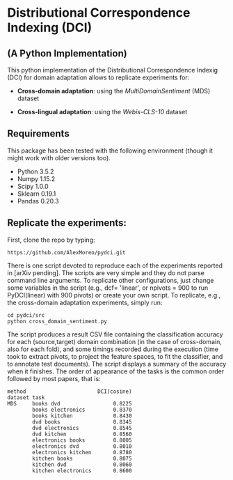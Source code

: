 # Distributional Correspondence Indexing (DCI)
## (A Python Implementation)

This python implementation of the Distributional Correspondence Indexig (DCI) for domain adaptation allows to replicate experiments for:

* **Cross-domain adaptation**: using the *MultiDomainSentiment* (MDS) dataset
  
* **Cross-lingual adaptation**: using the *Webis-CLS-10* dataset

## Requirements

This package has been tested with the following environment (though it might work with older versions too).
* Python 3.5.2
* Numpy 1.15.2
* Scipy 1.0.0
* Sklearn 0.19.1
* Pandas 0.20.3

## Replicate the experiments:

First, clone the repo by typing:

```
https://github.com/AlexMoreo/pydci.git
```

There is one script devoted to reproduce each of the experiments reported in [arXiv pending]. 
The scripts are very simple and they do not parse command line arguments. To replicate other configurations, just change some variables in the script (e.g., dcf= 'linear', or npivots = 900 to run PyDCI(linear) with 900 pivots) or create your own script.
To replicate, e.g., the cross-domain adaptation experiments, simply run:

```
cd pydci/src
python cross_domain_sentiment.py
```

The script produces a result CSV file containing the classification accuracy for each (source,target) domain combination (in the case of cross-domain, also for each fold), and some timings recorded during the execution (time took to extract pivots, to project the feature spaces, to fit the classifier, and to annotate test documents). The script displays a summary of the accuracy when it finishes. The order of appearance of the tasks is the common order followed by most papers, that is:

```
method                       DCI(cosine)
dataset task
MDS     books dvd                 0.8225
        books electronics         0.8370
        books kitchen             0.8430
        dvd books                 0.8345
        dvd electronics           0.8545
        dvd kitchen               0.8560
        electronics books         0.8005
        electronics dvd           0.8010
        electronics kitchen       0.8780
        kitchen books             0.8075
        kitchen dvd               0.8060
        kitchen electronics       0.8600
```

